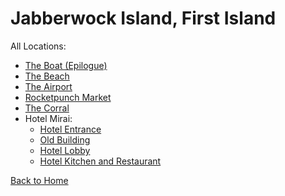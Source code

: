 # Jabberwock Island, First Island

All Locations:
* [The Boat (Epilogue)](https://astrea49.github.io/PD-Season-2-Archive/island/Danganronpa_%20Prospective%20Despair%20-%20Jabberwock%20Island%20-%20First%20Island%20(KG)%20-%20the-boat%20%5B866316927940296724%5D.html)
* [The Beach](https://astrea49.github.io/PD-Season-2-Archive/island/Danganronpa_%20Prospective%20Despair%20-%20Jabberwock%20Island%20-%20First%20Island%20(KG)%20-%20the-beach%20%5B863566591278710814%5D.html)
* [The Airport](https://astrea49.github.io/PD-Season-2-Archive/island/Danganronpa_%20Prospective%20Despair%20-%20Jabberwock%20Island%20-%20First%20Island%20(KG)%20-%20the-airport%20%5B863566633981575229%5D.html)
* [Rocketpunch Market](https://astrea49.github.io/PD-Season-2-Archive/island/Danganronpa_%20Prospective%20Despair%20-%20Jabberwock%20Island%20-%20First%20Island%20(KG)%20-%20rocketpunch-market%20%5B863566659502342154%5D.html)
* [The Corral](https://astrea49.github.io/PD-Season-2-Archive/island/Danganronpa_%20Prospective%20Despair%20-%20Jabberwock%20Island%20-%20First%20Island%20(KG)%20-%20the-corral%20%5B863566705715838976%5D.html)
* Hotel Mirai:
  * [Hotel Entrance](https://astrea49.github.io/PD-Season-2-Archive/island/Danganronpa_%20Prospective%20Despair%20-%20Jabberwock%20Island%20-%20First%20Island%20(KG)%20-%20hotel-entrance%20%5B863566815842140160%5D.html)
  * [Old Building](https://astrea49.github.io/PD-Season-2-Archive/island/Danganronpa_%20Prospective%20Despair%20-%20Jabberwock%20Island%20-%20First%20Island%20(KG)%20-%20hotel-old-building%20%5B863566842689486908%5D.html)
  * [Hotel Lobby](https://astrea49.github.io/PD-Season-2-Archive/island/Danganronpa_%20Prospective%20Despair%20-%20Jabberwock%20Island%20-%20First%20Island%20(KG)%20-%20hotel-lobby%20%5B863566867067437116%5D.html)
  * [Hotel Kitchen and Restaurant](https://astrea49.github.io/PD-Season-2-Archive/island/Danganronpa_%20Prospective%20Despair%20-%20Jabberwock%20Island%20-%20First%20Island%20(KG)%20-%20hotel-restaurant-kitchen%20%5B863566905158795274%5D.html)

[Back to Home](https://astrea49.github.io/PD-Season-2-Archive/)